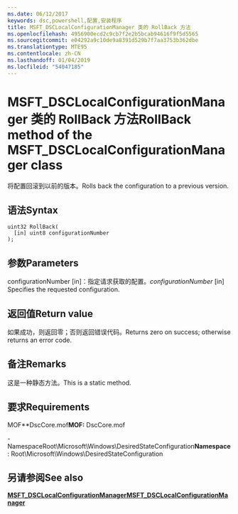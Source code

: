 ```yaml
---
ms.date: 06/12/2017
keywords: dsc,powershell,配置,安装程序
title: MSFT_DSCLocalConfigurationManager 类的 RollBack 方法
ms.openlocfilehash: 4956900ecd2c9cb7f2e2b5bcab94616f9f5d5565
ms.sourcegitcommit: e04292a9c10de9a8391d529b7f7aa3753b362dbe
ms.translationtype: MTE95
ms.contentlocale: zh-CN
ms.lasthandoff: 01/04/2019
ms.locfileid: "54047185"
---
```

# <a name="rollback-method-of-the-msftdsclocalconfigurationmanager-class"></a><span data-ttu-id="6197b-103">MSFT_DSCLocalConfigurationManager 类的 RollBack 方法</span><span class="sxs-lookup"><span data-stu-id="6197b-103">RollBack method of the MSFT_DSCLocalConfigurationManager class</span></span>

<span data-ttu-id="6197b-104">将配置回滚到以前的版本。</span><span class="sxs-lookup"><span data-stu-id="6197b-104">Rolls back the configuration to a previous version.</span></span>

## <a name="syntax"></a><span data-ttu-id="6197b-105">语法</span><span class="sxs-lookup"><span data-stu-id="6197b-105">Syntax</span></span>

```mof
uint32 RollBack(
  [in] uint8 configurationNumber
);
```

## <a name="parameters"></a><span data-ttu-id="6197b-106">参数</span><span class="sxs-lookup"><span data-stu-id="6197b-106">Parameters</span></span>

<span data-ttu-id="6197b-107">configurationNumber \[in\]：指定请求获取的配置。</span><span class="sxs-lookup"><span data-stu-id="6197b-107">*configurationNumber* \[in\] Specifies the requested configuration.</span></span>

## <a name="return-value"></a><span data-ttu-id="6197b-108">返回值</span><span class="sxs-lookup"><span data-stu-id="6197b-108">Return value</span></span>

<span data-ttu-id="6197b-109">如果成功，则返回零；否则返回错误代码。</span><span class="sxs-lookup"><span data-stu-id="6197b-109">Returns zero on success; otherwise returns an error code.</span></span>

## <a name="remarks"></a><span data-ttu-id="6197b-110">备注</span><span class="sxs-lookup"><span data-stu-id="6197b-110">Remarks</span></span>

<span data-ttu-id="6197b-111">这是一种静态方法。</span><span class="sxs-lookup"><span data-stu-id="6197b-111">This is a static method.</span></span>

## <a name="requirements"></a><span data-ttu-id="6197b-112">要求</span><span class="sxs-lookup"><span data-stu-id="6197b-112">Requirements</span></span>

<span data-ttu-id="6197b-113">MOF\*\*DscCore.mof</span><span class="sxs-lookup"><span data-stu-id="6197b-113">**MOF:** DscCore.mof</span></span>

<span data-ttu-id="6197b-114">-NamespaceRoot\Microsoft\Windows\DesiredStateConfiguration</span><span class="sxs-lookup"><span data-stu-id="6197b-114">**Namespace**: Root\Microsoft\Windows\DesiredStateConfiguration</span></span>

## <a name="see-also"></a><span data-ttu-id="6197b-115">另请参阅</span><span class="sxs-lookup"><span data-stu-id="6197b-115">See also</span></span>

[<span data-ttu-id="6197b-116">**MSFT_DSCLocalConfigurationManager**</span><span class="sxs-lookup"><span data-stu-id="6197b-116">**MSFT_DSCLocalConfigurationManager**</span></span>](msft-dsclocalconfigurationmanager.md)
